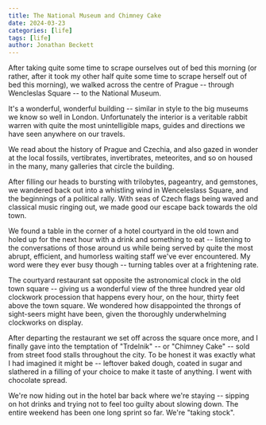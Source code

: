 ```yaml
---
title: The National Museum and Chimney Cake
date: 2024-03-23
categories: [life]
tags: [life]
author: Jonathan Beckett
---
```


After taking quite some time to scrape ourselves out of bed this morning (or rather, after it took my other half quite some time to scrape herself out of bed this morning), we walked across the centre of Prague -- through Wencleslas Square -- to the National Museum.

It's a wonderful, wonderful building -- similar in style to the big museums we know so well in London. Unfortunately the interior is a veritable rabbit warren with quite the most unintelligible maps, guides and directions we have seen anywhere on our travels.

We read about the history of Prague and Czechia, and also gazed in wonder at the local fossils, vertibrates, invertibrates, meteorites, and so on housed in the many, many galleries that circle the building.

After filling our heads to bursting with trilobytes, pageantry, and gemstones, we wandered back out into a whistling wind in Wenceleslass Square, and the beginnings of a political rally. With seas of Czech flags being waved and classical music ringing out, we made good our escape back towards the old town.

We found a table in the corner of a hotel courtyard in the old town and holed up for the next hour with a drink and something to eat -- listening to the conversations of those around us while being served by quite the most abrupt, efficient, and humorless waiting staff we've ever encountered. My word were they ever busy though -- turning tables over at a frightening rate.

The courtyard restaurant sat opposite the astronomical clock in the old town square -- giving us a wonderful view of the three hundred year old clockwork procession that happens every hour, on the hour, thirty feet above the town square. We wondered how disappointed the throngs of sight-seers might have been, given the thoroughly underwhelming clockworks on display.

After departing the restaurant we set off across the square once more, and I finally gave into the temptation of "Trdelnik" -- or "Chimney Cake" -- sold from street food stalls throughout the city. To be honest it was exactly what I had imagined it might be -- leftover baked dough, coated in sugar and slathered in a filling of your choice to make it taste of anything. I went with chocolate spread.

We're now hiding out in the hotel bar back where we're staying -- sipping on hot drinks and trying not to feel too guilty about slowing down. The entire weekend has been one long sprint so far. We're "taking stock".